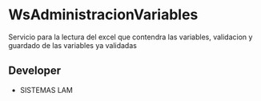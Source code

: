 # WsAdministracionVariables

Servicio para la lectura del excel que contendra las variables, validacion y 
guardado de las variables ya validadas


## Developer

* SISTEMAS LAM
